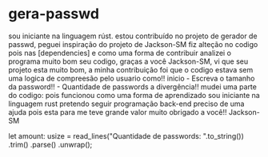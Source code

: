 # gera-passwd
sou iniciante na linguagem rúst. estou contribuído no projeto de gerador de passwd, peguei inspiração do projeto de Jackson-SM fiz alteção no codigo pois nas [dependencies] e como uma forma de contribuir analizei o programa muito bom seu codigo, graças a você Jackson-SM, vi que seu projeto esta muito bom, a minha contribuição foi que o codigo estava sem uma logica de compreesão pelo usuario como!! inicio - Escreva o tamanho da password!! - Quantidade de passwords a divergência!! mudei uma parte do codigo: 
pois funcionou como uma forma de aprendizado sou iniciante na linguagem rust pretendo seguir programação back-end preciso de uma ajuda pois esta para me teve grande valor muito obrigado a você!!
Jackson-SM

 let amount: usize = read_lines("Quantidade de passwords: ".to_string())
        .trim()
        .parse()
        .unwrap();
